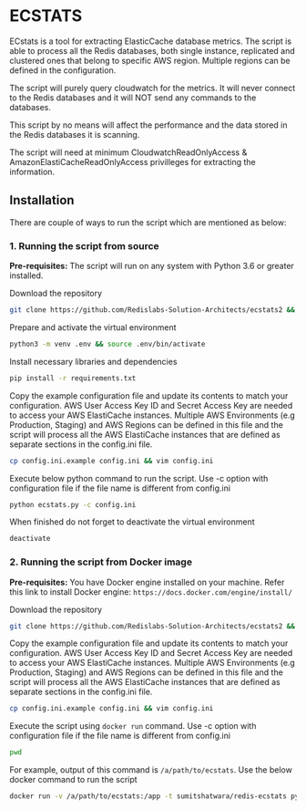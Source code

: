# ECSTATS

ECstats is a tool for extracting ElasticCache database metrics. The script is able to process all the Redis databases, both single instance, replicated and clustered ones that belong to specific AWS region. Multiple regions can be defined in the configuration. 

The script will purely query cloudwatch for the metrics. It will never connect to the Redis databases and it will NOT send any commands to the databases.

This script by no means will affect the performance and the data stored in the Redis databases it is scanning.

The script will need at minimum CloudwatchReadOnlyAccess & AmazonElastiCacheReadOnlyAccess privilleges for extracting the information.


## Installation

There are couple of ways to run the script which are mentioned as below:

### 1. Running the script from source

**Pre-requisites:** The script will run on any system with Python 3.6 or greater installed.


Download the repository

```sh
git clone https://github.com/Redislabs-Solution-Architects/ecstats2 && cd ecstats2
```

Prepare and activate the virtual environment

```sh
python3 -m venv .env && source .env/bin/activate
```

Install necessary libraries and dependencies

```sh
pip install -r requirements.txt
```

Copy the example configuration file and update its contents to match your configuration. AWS User Access Key ID and Secret Access Key are needed to access your AWS ElastiCache instances. Multiple AWS Environments (e.g Production, Staging) and AWS Regions can be defined in this file and the script will process all the AWS ElastiCache instances that are defined as separate sections in the config.ini file.

```sh
cp config.ini.example config.ini && vim config.ini
```

Execute below python command to run the script. Use -c option with configuration file if the file name is different from config.ini

```sh
python ecstats.py -c config.ini
```

When finished do not forget to deactivate the virtual environment

```sh
deactivate
```

### 2. Running the script from Docker image

**Pre-requisites:** You have Docker engine installed on your machine. Refer this link to install Docker engine: `https://docs.docker.com/engine/install/`


Download the repository

```sh
git clone https://github.com/Redislabs-Solution-Architects/ecstats2 && cd ecstats2
```

Copy the example configuration file and update its contents to match your configuration. AWS User Access Key ID and Secret Access Key are needed to access your AWS ElastiCache instances. Multiple AWS Environments (e.g Production, Staging) and AWS Regions can be defined in this file and the script will process all the AWS ElastiCache instances that are defined as separate sections in the config.ini file.

```sh
cp config.ini.example config.ini && vim config.ini
```


Execute the script using `docker run` command. Use -c option with configuration file if the file name is different from config.ini

```sh
pwd
```
For example, output of this command is `/a/path/to/ecstats`. Use the below docker command to run the script

```sh
docker run -v /a/path/to/ecstats:/app -t sumitshatwara/redis-ecstats python3 ecstats.py
```

